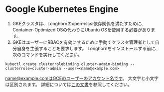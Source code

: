 # Google Kubernetes Engine

1. GKEクラスタは、Longhornのopen-iscsi依存関係を満たすために、Container-Optimized OSの代わりにUbuntu OSを使用する必要があります。
2. GKEはユーザーにRBACを有効にするために手動でクラスタ管理者として自分自身を主張することを要求します。
Longhornをインストールする前に、次のコマンドを実行してください。

```
kubectl create clusterrolebinding cluster-admin-binding --clusterrole=cluster-admin --user=<name@example.com>
```

name@example.comはGCEのユーザーのアカウント名です。
大文字と小文字は区別されます。
詳細については[この文書](https://cloud.google.com/kubernetes-engine/docs/how-to/role-based-access-control)を参照してください。